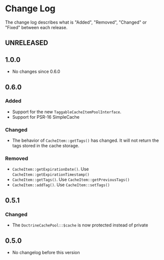# Change Log

The change log describes what is "Added", "Removed", "Changed" or "Fixed" between each release. 

## UNRELEASED

## 1.0.0

* No changes since 0.6.0

## 0.6.0

### Added

* Support for the new `TaggableCacheItemPoolInterface`. 
* Support for PSR-16 SimpleCache

### Changed

* The behavior of `CacheItem::getTags()` has changed. It will not return the tags stored in the cache storage. 

### Removed

* `CacheItem::getExpirationDate()`. Use `CacheItem::getExpirationTimestamp()`
* `CacheItem::getTags()`. Use `CacheItem::getPreviousTags()`
* `CacheItem::addTag()`. Use `CacheItem::setTags()`

## 0.5.1

### Changed

* The `DoctrineCachePool::$cache` is now protected instead of private

## 0.5.0

* No changelog before this version
